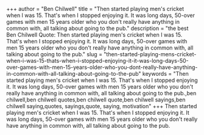 +++
author = "Ben Chilwell"
title = "Then started playing men's cricket when I was 15. That's when I stopped enjoying it. It was long days, 50-over games with men 15 years older who you don't really have anything in common with, all talking about going to the pub."
description = "the best Ben Chilwell Quote: Then started playing men's cricket when I was 15. That's when I stopped enjoying it. It was long days, 50-over games with men 15 years older who you don't really have anything in common with, all talking about going to the pub."
slug = "then-started-playing-mens-cricket-when-i-was-15-thats-when-i-stopped-enjoying-it-it-was-long-days-50-over-games-with-men-15-years-older-who-you-dont-really-have-anything-in-common-with-all-talking-about-going-to-the-pub"
keywords = "Then started playing men's cricket when I was 15. That's when I stopped enjoying it. It was long days, 50-over games with men 15 years older who you don't really have anything in common with, all talking about going to the pub.,ben chilwell,ben chilwell quotes,ben chilwell quote,ben chilwell sayings,ben chilwell saying,quotes, sayings,quote, saying, motivation"
+++
Then started playing men's cricket when I was 15. That's when I stopped enjoying it. It was long days, 50-over games with men 15 years older who you don't really have anything in common with, all talking about going to the pub.
